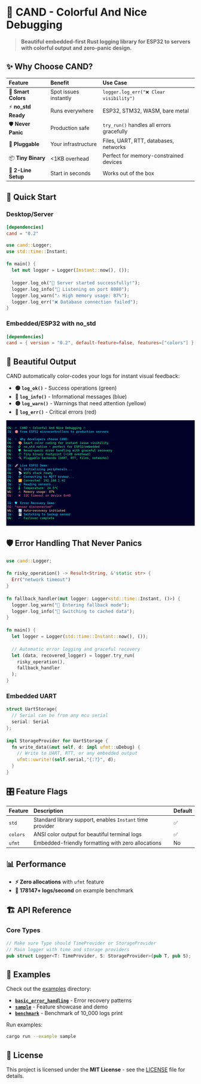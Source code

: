# 🎯 CAND - Colorful And Nice Debugging

> **Beautiful embedded-first Rust logging library for ESP32 to servers with colorful output and zero-panic design.**


## ✨ **Why Choose CAND?**

| **Feature** | **Benefit** | **Use Case** |
| :-- | :-- | :-- |
| 🎨 **Smart Colors** | Spot issues instantly | `logger.log_err("❌ Clear visibility")` |
| ⚡ **no_std Ready** | Runs everywhere | ESP32, STM32, WASM, bare metal |
| 🛡️ **Never Panic** | Production safe | `try_run()` handles all errors gracefully |
| 🔌 **Pluggable** | Your infrastructure | Files, UART, RTT, databases, networks |
| 📦 **Tiny Binary** | <1KB overhead | Perfect for memory-constrained devices |
| 🎯 **2-Line Setup** | Start in seconds | Works out of the box |

## 🚀 **Quick Start**

### **Desktop/Server**

```toml
[dependencies]
cand = "0.2"
```

```rust
use cand::Logger;
use std::time::Instant;

fn main() {
  let mut logger = Logger(Instant::now(), ());
    
  logger.log_ok("🚀 Server started successfully!");
  logger.log_info("📡 Listening on port 8080");
  logger.log_warn("⚠️ High memory usage: 87%");
  logger.log_err("❌ Database connection failed");
}
```


### **Embedded/ESP32 with no_std**

```toml
[dependencies]
cand = { version = "0.2", default-feature=false, features=["colors"] }
```


## 🎨 **Beautiful Output**

CAND automatically color-codes your logs for instant visual feedback:

- **🟢 `log_ok()`** - Success operations (green)
- **🔵 `log_info()`** - Informational messages (blue)
- **🟡 `log_warn()`** - Warnings that need attention (yellow)
- **🔴 `log_err()`** - Critical errors (red)

![sample of output](sample.png)

## 🛡️ **Error Handling That Never Panics**

```rust
use cand::Logger;

fn risky_operation() -> Result<String, &'static str> {
  Err("network timeout")
}

fn fallback_handler(mut logger: Logger<std::time::Instant, ()>) {
  logger.log_warn("🔄 Entering fallback mode");
  logger.log_info("💾 Switching to cached data");
}

fn main() {
  let logger = Logger(std::time::Instant::now(), ());
    
  // Automatic error logging and graceful recovery
  let (data, recovered_logger) = logger.try_run(
    risky_operation(),
    fallback_handler
  );
}


```

### **Embedded UART**

```rust
struct UartStorage{
  // Serial can be from any mcu serial
  serial: Serial 
};

impl StorageProvider for UartStorage {
  fn write_data(&mut self, d: impl ufmt::uDebug) {
    // Write to UART, RTT, or any embedded output
    ufmt::uwrite!(self.serial,"{:?}", d);
  }
}
```


## 🎛️ **Feature Flags**

| **Feature** | **Description** | **Default** |
| :-- | :-- | :-- |
| `std` | Standard library support, enables `Instant` time provider | ✅ |
| `colors` | ANSI color output for beautiful terminal logs | ✅ |
| `ufmt` | Embedded-friendly formatting with zero allocations | No |


## 📊 **Performance**

- **⚡ Zero allocations** with `ufmt` feature
- **🚀 178147+ logs/second** on example benchmark


## 🏗️ **API Reference**

### **Core Types**

```rust
// Make sure Type should TimeProvider or StorageProvider
// Main logger with time and storage providers
pub struct Logger<T: TimeProvider, S: StorageProvider>(pub T, pub S);

```

## 🧪 **Examples**

Check out the [examples](examples/) directory:

- **[`basic_error_handling`](examples/basic_error_handling.rs)** - Error recovery patterns
- **[`sample`](examples/sample.rs)** - Feature showcase and demo
- **[`benchmark`](examples/benchmark.rs)** - Benchmark of 10_000 logs print

Run examples:

```bash
cargo run --example sample
```

## 📄 **License**

This project is licensed under the **MIT License** - see the [LICENSE](LICENSE) file for details.
